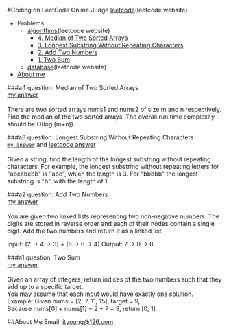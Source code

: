 #Coding on LeetCode Online Judge
[leetcode](https://leetcode.com)(leetcode website)
* Problems
  * [algorithms](https://leetcode.com/problemset/algorithms/)(leetcode website)
    * [4. Median of Two Sorted Arrays](https://github.com/ityoung/leetcode#a4)
    * [3. Longest Substring Without Repeating Characters](https://github.com/ityoung/leetcode#a3)
    * [2. Add Two Numbers](https://github.com/ityoung/leetcode#a2)
    * [1. Two Sum](https://github.com/ityoung/leetcode#a1)
  * [database](https://leetcode.com/problemset/database/)(leetcode website)
* [About me](https://github.com/ityoung/leetcode#about-me)

###a4
question: Median of Two Sorted Arrays <br>[my answer](https://github.com/ityoung/leetcode//blob/master/Algorithms/MedianofTwoSortedArrays.c "Time complexity: O(N)")<br><br>
There are two sorted arrays nums1 and nums2 of size m and n respectively. Find the median of the two sorted arrays. The overall run time complexity should be O(log (m+n)).

###a3
question: Longest Substring Without Repeating Characters  <br>
[`my answer`](https://github.com/ityoung/leetcode/blob/master/Algorithms/LongestSubstringWithoutRepeatingCharacters.c "Time complexity: O(N^2)&#13;Space complexity: O(1)") and [leetcode answer](https://github.com/ityoung/leetcode/blob/master/Algorithms/T3-2.c "Time complexity: O(N)&#13;Space complexity: O(N)")<br><br>
Given a string, find the length of the longest substring without repeating characters. For example, the longest substring without repeating letters for "abcabcbb" is "abc", which the length is 3. For "bbbbb" the longest substring is "b", with the length of 1.

###a2
question: Add Two Numbers  <br>[my answer](https://github.com/ityoung/leetcode/blob/master/Algorithms/AddTwoNumbers.c "Time complexity: O(max(m,n))&#13;Space complexity: O(max(m,n))")<br><br>
You are given two linked lists representing two non-negative numbers. The digits are stored in reverse order and each of their nodes contain a single digit. Add the two numbers and return it as a linked list.

Input: (2 -> 4 -> 3) + (5 -> 6 -> 4)
Output: 7 -> 0 -> 8

###a1
question: Two Sum  <br>[my answer](https://github.com/ityoung/leetcode/blob/master/Algorithms/TwoSum.c "Time complexity: O(N)")<br><br>
Given an array of integers, return indices of the two numbers such that they add up to a specific target.<br>
You may assume that each input would have exactly one solution.<br>
Example:
Given nums = [2, 7, 11, 15], target = 9,<br>
Because nums[0] + nums[1] = 2 + 7 = 9,
return [0, 1].

##About Me
Email: ityoung@126.com
